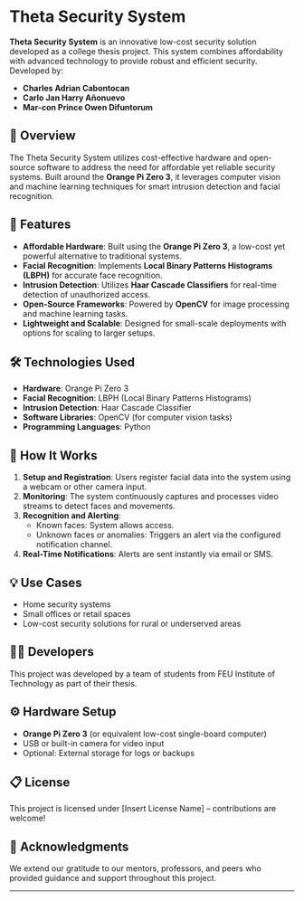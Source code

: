 # Theta Security System  

**Theta Security System** is an innovative low-cost security solution developed as a college thesis project. This system combines affordability with advanced technology to provide robust and efficient security. Developed by:  
- **Charles Adrian Cabontocan**  
- **Carlo Jan Harry Añonuevo**  
- **Mar-con Prince Owen Difuntorum**  

## 📖 Overview  
The Theta Security System utilizes cost-effective hardware and open-source software to address the need for affordable yet reliable security systems. Built around the **Orange Pi Zero 3**, it leverages computer vision and machine learning techniques for smart intrusion detection and facial recognition.

## 🌟 Features  
- **Affordable Hardware**: Built using the **Orange Pi Zero 3**, a low-cost yet powerful alternative to traditional systems.  
- **Facial Recognition**: Implements **Local Binary Patterns Histograms (LBPH)** for accurate face recognition.  
- **Intrusion Detection**: Utilizes **Haar Cascade Classifiers** for real-time detection of unauthorized access.  
- **Open-Source Frameworks**: Powered by **OpenCV** for image processing and machine learning tasks.  
- **Lightweight and Scalable**: Designed for small-scale deployments with options for scaling to larger setups.  

## 🛠️ Technologies Used  
- **Hardware**: Orange Pi Zero 3  
- **Facial Recognition**: LBPH (Local Binary Patterns Histograms)  
- **Intrusion Detection**: Haar Cascade Classifier  
- **Software Libraries**: OpenCV (for computer vision tasks)  
- **Programming Languages**: Python  

## 🚀 How It Works  
1. **Setup and Registration**: Users register facial data into the system using a webcam or other camera input.  
2. **Monitoring**: The system continuously captures and processes video streams to detect faces and movements.  
3. **Recognition and Alerting**:  
   - Known faces: System allows access.  
   - Unknown faces or anomalies: Triggers an alert via the configured notification channel.  
4. **Real-Time Notifications**: Alerts are sent instantly via email or SMS.  

## 💡 Use Cases  
- Home security systems  
- Small offices or retail spaces  
- Low-cost security solutions for rural or underserved areas  

## 👨‍💻 Developers  
This project was developed by a team of students from FEU Institute of Technology as part of their thesis.  

## ⚙️ Hardware Setup  
- **Orange Pi Zero 3** (or equivalent low-cost single-board computer)  
- USB or built-in camera for video input  
- Optional: External storage for logs or backups  

## 📋 License  
This project is licensed under [Insert License Name] – contributions are welcome!  

## 🤝 Acknowledgments  
We extend our gratitude to our mentors, professors, and peers who provided guidance and support throughout this project.  

---

